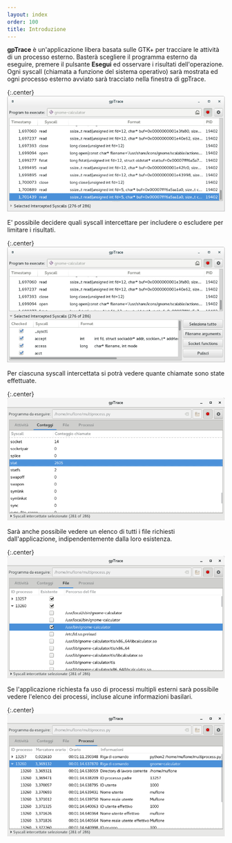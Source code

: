 ```yaml
---
layout: index
order: 100
title: Introduzione
---
```

**gpTrace** è un'applicazione libera basata sulle GTK+ per tracciare le
attività di un processo esterno.
Basterà scegliere il programma esterno da eseguire, premere il pulsante
**Esegui** ed osservare i risultati dell'operazione.
Ogni syscall (chiamata a funzione del sistema operativo) sarà mostrata ed ogni
processo esterno avviato sarà tracciato nella finestra di gpTrace.

{:.center}
![Finestra principale](/resources/gptrace/archive/latest/italian/main.png)
          
E' possibile decidere quali syscall intercettare per includere o escludere per
limitare i risultati.

{:.center}
![Finestra principale con elenco espanso](/resources/gptrace/archive/latest/italian/expanded.png)

Per ciascuna syscall intercettata si potrà vedere quante chiamate sono state
effettuate.

{:.center}
![Scheda Conteggi](/resources/gptrace/archive/latest/italian/counts.png)

Sarà anche possibile vedere un elenco di tutti i file richiesti
dall'applicazione, indipendentemente dalla loro esistenza.

{:.center}
![Scheda Files](/resources/gptrace/archive/latest/italian/files.png)

Se l'applicazione richiesta fa uso di processi multipli esterni sarà possibile
vedere l'elenco dei processi, incluse alcune informazioni basilari.

{:.center}
![Scheda Processi](/resources/gptrace/archive/latest/italian/processes.png)
